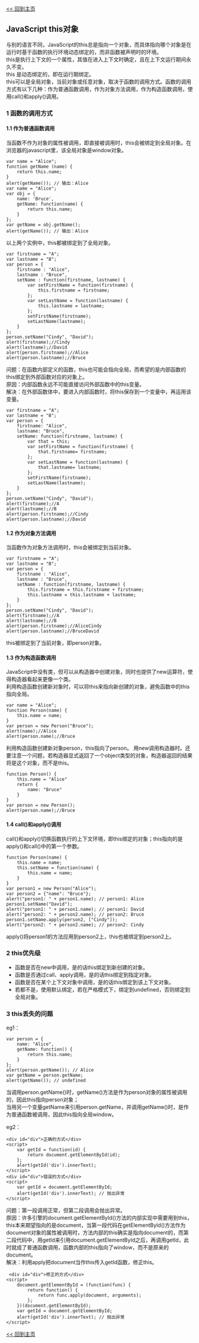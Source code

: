 [<< 回到主页](http://suzy1993.github.io/misszy/)

## JavaScript this对象

与别的语言不同，JavaScript的this总是指向一个对象，而具体指向哪个对象是在运行时基于函数的执行环境动态绑定的，而非函数被声明时的环境。  
this是执行上下文的一个属性，其值在进入上下文时确定，且在上下文运行期间永久不变。  
this 是动态绑定的，即在运行期绑定。  
this可以是全局对象，当前对象或任意对象，取决于函数的调用方式。函数的调用方式有以下几种：作为普通函数调用，作为对象方法调用，作为构造函数调用，使用call()和apply()调用。

### 1 函数的调用方式
#### 1.1 作为普通函数调用
当函数不作为对象的属性被调用，即直接被调用时，this会被绑定到全局对象。在浏览器的javascript里，该全局对象是window对象。
```
var name = "Alice";
function getName (name) {
    return this.name;
}
alert(getName()); // 输出：Alice
var name = "Alice";
var obj = {
    name: 'Bruce',
    getName: function(name) {
        return this.name;
    }
};
var getName = obj.getName();
alert(getName()); // 输出：Alice
```
以上两个实例中，this都被绑定到了全局对象。
```
var firstname = "A";
var lastname = "B";
var person = {
    firstname : "Alice",
    lastname : "Bruce",
    setName : function(firstname, lastname) {
        var setFirstName = function(firstname) {
            this.firstname = firstname;
        };
        var setLastName = function(lastname) {
            this.lastname = lastname;
        };
        setFirstName(firstname);
        setLastName(lastname);
    }
};
person.setName("Cindy", "David");
alert(firstname);//Cindy
alert(lastname);//David
alert(person.firstname);//Alice
alert(person.lastname);//Bruce
```
问题：在函数内部定义的函数，this也可能会指向全局，而希望的是内部函数的this绑定到外部函数对应的对象上。  
原因：内部函数永远不可能直接访问外部函数中的this变量。  
解决：在外部函数体中，要进入内部函数时，将this保存到一个变量中，再运用该变量。
```
var firstname = "A";
var lastname = "B";
var person = {
    firstname: "Alice",
    lastname: "Bruce",
    setName: function(firstname, lastname) {
        var that = this;
        var setFirstName = function(firstname) {
            that.firstname= firstname;
        };
        var setLastName = function(lastname) {
            that.lastname= lastname;
        };
        setFirstName(firstname);
        setLastName(lastname);
    }
};
person.setName("Cindy", "David");
alert(firstname);//A
alert(lastname);//B
alert(person.firstname);//Cindy
alert(person.lastname);//David
```

#### 1.2 作为对象方法调用
当函数作为对象方法调用时，this会被绑定到当前对象。
```
var firstname = "A";
var lastname = "B";
var person = {
    firstname : "Alice",
    lastname : "Bruce",
    setName : function(firstname, lastname) {
        this.firstname = this.firstname + firstname;
        this.lastname = this.lastname + lastname;
    }
};
person.setName("Cindy", "David");
alert(firstname);//A
alert(lastname);//B
alert(person.firstname);//AliceCindy
alert(person.lastname);//BruceDavid
```
this被绑定到了当前对象，即person对象。

#### 1.3 作为构造函数调用
JavaScript中没有类，但可以从构造器中创建对象，同时也提供了new运算符，使得构造器看起来更像一个类。  
利用构造函数创建新对象时，可以将this来指向新创建的对象，避免函数中的this指向全局。
```
var name = "Alice";
function Person(name) {
    this.name = name;
}
var person = new Person("Bruce");
alert(name);//Alice
alert(person.name);//Bruce
```
利用构造函数创建新对象person，this指向了person。 
用new调用构造器时。还要注意一个问题，若构造器显式返回了一个object类型的对象，构造器返回的结果将是这个对象，而不是this。
```
function Person() {
    this.name = "Alice"
    return {
        name: "Bruce"
    }
}
var person = new Person();
alert(person.name);//Bruce
```

#### 1.4 call()和apply()调用
call()和apply()切换函数执行的上下文环境，即this绑定的对象；this指向的是apply()和call()中的第一个参数。
```
function Person(name) {
    this.name = name;
    this.setName = function(name) {
        this.name = name;
    }
}
var person1 = new Person("Alice");
var person2 = {"name": "Bruce"};
alert("person1: " + person1.name); // person1: Alice
person1.setName("David");
alert("person1: " + person1.name); // person1: David
alert("person2: " + person2.name); // person2: Bruce
person1.setName.apply(person2, ["Cindy"]);
alert("person2: " + person2.name); // person2: Cindy
```
apply()将person1的方法应用到person2上，this也被绑定到person2上。

### 2 this优先级
* 函数是否在new中调用，是的话this绑定到新创建的对象。
* 函数是否通过call、apply调用，是的话this绑定到指定对象。
* 函数是否在某个上下文对象中调用，是的话this绑定到该上下文对象。
* 若都不是，使用默认绑定，若在严格模式下，绑定到undefined，否则绑定到全局对象。

### 3 this丢失的问题
eg1：
```
var person = {
    name: "Alice",
    getName: function() {
        return this.name;
    }
};
alert(person.getName()); // Alice
var getName = person.getName;
alert(getName()); // undefined
```
当调用person.getName()时，getName()方法是作为person对象的属性被调用的，因此this指向person对象；  
当用另一个变量getName来引用person.getName，并调用getName()时，是作为普通函数被调用，因此this指向全局window。

eg2：
```
<div id="div">正确的方式</div>
<script>
    var getId = function(id) {
        return document.getElementById(id);
    };
    alert(getId('div').innerText);
</script>
<div id="div">错误的方式</div>
<script>
    var getId = document.getElementById;
    alert(getId('div').innerText); // 抛出异常
</script>
```
问题：第一段调用正常，但第二段调用会抛出异常。  
原因：许多引擎的document.getElementById()方法的内部实现中需要用到this，this本来期望指向的是document，当第一段代码在getElementById()方法作为document对象的属性被调用时，方法内部的this确实是指向document的，而第二段代码中，用getId来引用document.getElementById之后，再调用getId，此时就成了普通函数调用，函数内部的this指向了window，而不是原来的document。  
解决：利用apply把document当作this传入getId函数，修正this。
```
 <div id="div">修正的方式</div>
<script>
    document.getElementById = (function(func) {
        return function() {
            return func.apply(document, arguments);
        };
    })(document.getElementById);
    var getId = document.getElementById;
    alert(getId('div').innerText); // 抛出异常
</script>
 ```

[<< 回到主页](http://suzy1993.github.io/misszy/)
